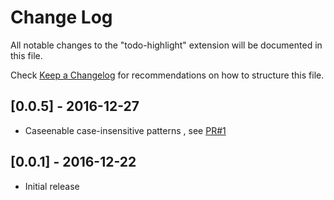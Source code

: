 # Change Log
All notable changes to the "todo-highlight" extension will be documented in this file.

Check [Keep a Changelog](http://keepachangelog.com/) for recommendations on how to structure this file.

## [0.0.5] - 2016-12-27
- Caseenable case-insensitive patterns , see [PR#1](https://github.com/wayou/vscode-todo-highlight/pull/1)

## [0.0.1] - 2016-12-22
- Initial release